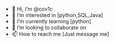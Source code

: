 - 👋 Hi, I’m @cov1c
- 👀 I’m interested in [python,SQL,Java]
- 🌱 I’m currently learning [python]
- 💞️ I’m looking to collaborate on 
- 📫 How to reach me [Just message me]

<!---
cov1c/cov1c is a ✨ special ✨ repository because its `README.md` (this file) appears on your GitHub profile.
You can click the Preview link to take a look at your changes.
--->

